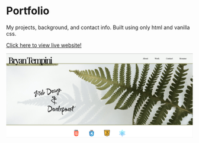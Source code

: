 # Portfolio

My projects, background, and contact info. Built using only html and vanilla css.

[Click here to view live website!](https://bryantempini.dev)

![Screenshot](./assets/images/screenShot.png)
